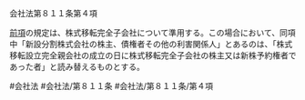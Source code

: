 会社法第８１１条第４項

[前項](会社法＿＿＿＿第８１１条第３項)の規定は、株式移転完全子会社について準用する。この場合において、同項中「新設分割株式会社の株主、債権者その他の利害関係人」とあるのは、「株式移転設立完全親会社の成立の日に株式移転完全子会社の株主又は新株予約権者であった者」と読み替えるものとする。

#会社法
#会社法/第８１１条
#会社法/第８１１条/第４項
